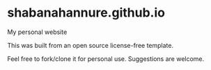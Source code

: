 # shabanahannure.github.io
My personal website

This was built from an open source license-free template.

Feel free to fork/clone it for personal use.
Suggestions are welcome.

